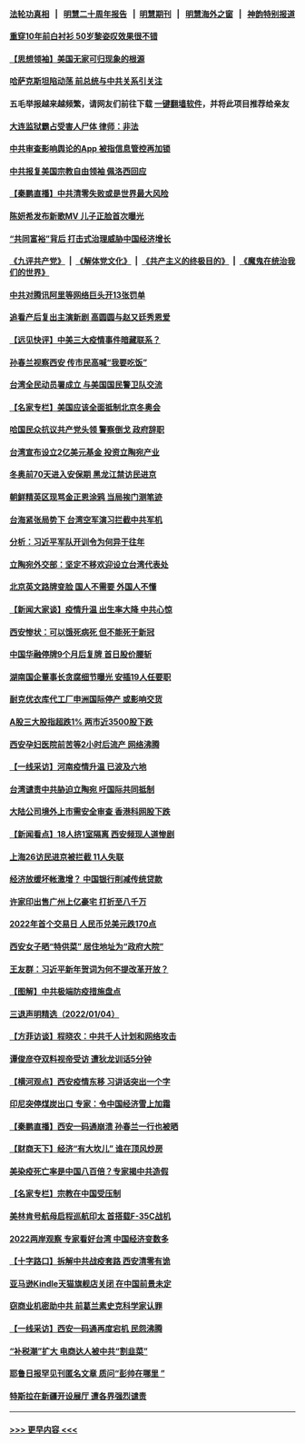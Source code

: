 #### [法轮功真相](https://github.com/gfw-breaker/truth/blob/master/README.md?t=0) &nbsp;&nbsp;|&nbsp;&nbsp; [明慧二十周年报告](https://github.com/gfw-breaker/mh-reports/blob/master/README.md?t=0) &nbsp;&nbsp;|&nbsp;&nbsp;[明慧期刊](https://github.com/gfw-breaker/mh-qikan) &nbsp;&nbsp;|&nbsp;&nbsp; [明慧海外之窗](https://github.com/gfw-breaker/mh-news/blob/master/README.md?t=0) &nbsp;&nbsp;|&nbsp;&nbsp; [神韵特别报道](https://github.com/gfw-breaker/mh-news/blob/master/shenyun.md?t=0)
#### [重穿10年前白衬衫 50岁黎姿叹效果很不错](../pages/nsc413/n13484744.md?t=01061200) 
#### [【思想领袖】美国无家可归现象的根源](../pages/nsc413/n13447262.md?t=01061200) 
#### [哈萨克斯坦陷动荡 前总统与中共关系引关注](../pages/nsc413/n13484630.md?t=01061200) 
#### 五毛举报越来越频繁，请网友们前往下载 [一键翻墙软件](https://github.com/gfw-breaker/ssr-accounts)，并将此项目推荐给亲友
#### [大连监狱霸占受害人尸体 律师：非法](../pages/nsc413/n13481295.md?t=01061200) 
#### [中共审查影响舆论的App 被指信息管控再加锁](../pages/nsc413/n13484759.md?t=01061200) 
#### [中共报复美国宗教自由领袖 佩洛西回应](../pages/nsc413/n13484623.md?t=01061200) 
#### [【秦鹏直播】中共清零失败或是世界最大风险](../pages/nsc413/n13484700.md?t=01061200) 
#### [陈妍希发布新歌MV 儿子正脸首次曝光](../pages/nsc413/n13484256.md?t=01061200) 
#### [“共同富裕”背后 打击式治理威胁中国经济增长](../pages/nsc413/n13484508.md?t=01061200) 
#### [《九评共产党》](https://github.com/begood0513/9ping.md/blob/master/README.md) &nbsp;|&nbsp; [《解体党文化》](../../../../jtdwh.md/blob/master/README.md)  &nbsp;|&nbsp; [《共产主义的终极目的》](../../../../gczydzjmd.md/blob/master/README.md) &nbsp;|&nbsp; [《魔鬼在统治我们的世界》](../../../../mgztzwmdsj.md/blob/master/README.md) 
#### [中共对腾讯阿里等网络巨头开13张罚单](../pages/nsc413/n13484626.md?t=01061200) 
#### [追看产后复出主演新剧 高圆圆与赵又廷秀恩爱](../pages/nsc413/n13484528.md?t=01061200) 
#### [【远见快评】中美三大疫情事件暗藏联系？](../pages/nsc413/n13483965.md?t=01061200) 
#### [孙春兰视察西安 传市民高喊“我要吃饭”](../pages/nsc413/n13484374.md?t=01061200) 
#### [台湾全民动员署成立 与美国国民警卫队交流](../pages/nsc413/n13484285.md?t=01061200) 
#### [【名家专栏】美国应该全面抵制北京冬奥会](../pages/nsc413/n13483748.md?t=01061200) 
#### [哈国民众抗议共产党头领 警察倒戈 政府辞职](../pages/nsc413/n13484274.md?t=01061200) 
#### [台湾宣布设立2亿美元基金 投资立陶宛产业](../pages/nsc413/n13483966.md?t=01061200) 
#### [冬奥前70天进入安保期 黑龙江禁访民进京](../pages/nsc413/n13483902.md?t=01061200) 
#### [朝鲜精英区现骂金正恩涂鸦 当局挨门测笔迹](../pages/nsc413/n13484121.md?t=01061200) 
#### [台海紧张局势下 台湾空军演习拦截中共军机](../pages/nsc413/n13484091.md?t=01061200) 
#### [分析：习近平军队开训令为何异于往年](../pages/nsc413/n13483317.md?t=01061200) 
#### [立陶宛外交部：坚定不移欢迎设立台湾代表处](../pages/nsc413/n13483792.md?t=01061200) 
#### [北京英文路牌变脸 国人不需要 外国人不懂](../pages/nsc413/n13484069.md?t=01061200) 
#### [【新闻大家谈】疫情升温 出生率大降 中共心惊](../pages/nsc413/n13483735.md?t=01061200) 
#### [西安惨状：可以饿死病死 但不能死于新冠](../pages/nsc413/n13483582.md?t=01061200) 
#### [中国华融停牌9个月后复牌 首日股价腰斩](../pages/nsc413/n13483201.md?t=01061200) 
#### [湖南国企董事长贪腐细节曝光 安插19人任要职](../pages/nsc413/n13483238.md?t=01061200) 
#### [耐克优衣库代工厂申洲国际停产 或影响交货](../pages/nsc413/n13482912.md?t=01061200) 
#### [A股三大股指超跌1% 两市近3500股下跌](../pages/nsc413/n13482956.md?t=01061200) 
#### [西安孕妇医院前苦等2小时后流产 网络沸腾](../pages/nsc413/n13482531.md?t=01061200) 
#### [【一线采访】河南疫情升温 已波及六地](../pages/nsc413/n13483086.md?t=01061200) 
#### [台湾谴责中共胁迫立陶宛 吁国际共同抵制](../pages/nsc413/n13480892.md?t=01061200) 
#### [大陆公司境外上市需安全审查 香港科网股下跌](../pages/nsc413/n13482452.md?t=01061200) 
#### [【新闻看点】18人挤1室隔离 西安频现人道惨剧](../pages/nsc413/n13481963.md?t=01061200) 
#### [上海26访民进京被拦截 11人失联](../pages/nsc413/n13482841.md?t=01061200) 
#### [经济放缓坏帐激增？ 中国银行削减传统贷款](../pages/nsc413/n13482582.md?t=01061200) 
#### [许家印出售广州上亿豪宅 打折至八千万](../pages/nsc413/n13482480.md?t=01061200) 
#### [2022年首个交易日 人民币兑美元跌170点](../pages/nsc413/n13482306.md?t=01061200) 
#### [西安女子晒“特供菜” 居住地址为“政府大院”](../pages/nsc413/n13481931.md?t=01061200) 
#### [王友群：习近平新年贺词为何不提改革开放？](../pages/nsc413/n13481896.md?t=01061200) 
#### [【图解】中共极端防疫措施盘点](../pages/nsc413/n13482429.md?t=01061200) 
#### [三退声明精选（2022/01/04）](../pages/nsc413/n13482494.md?t=01061200) 
#### [【方菲访谈】程晓农：中共千人计划和网络攻击](../pages/nsc413/n13481553.md?t=01061200) 
#### [谭俊彦夺双料视帝受访 遭狄龙训话5分钟](../pages/nsc413/n13482236.md?t=01061200) 
#### [【横河观点】西安疫情东移 习讲话突出一个字](../pages/nsc413/n13482198.md?t=01061200) 
#### [印尼突停煤炭出口 专家：令中国经济雪上加霜](../pages/nsc413/n13481552.md?t=01061200) 
#### [【秦鹏直播】西安一码通崩溃 孙春兰一行也被晒](../pages/nsc413/n13482170.md?t=01061200) 
#### [【财商天下】经济“有大坎儿” 谁在顶风炒房](../pages/nsc413/n13481950.md?t=01061200) 
#### [美染疫死亡率是中国八百倍？专家揭中共造假](../pages/nsc413/n13481925.md?t=01061200) 
#### [【名家专栏】宗教在中国受压制](../pages/nsc413/n13481380.md?t=01061200) 
#### [美林肯号航母启程巡航印太 首搭载F-35C战机](../pages/nsc413/n13481988.md?t=01061200) 
#### [2022两岸观察 专家看好台湾 中国经济变数多](../pages/nsc413/n13481496.md?t=01061200) 
#### [【十字路口】拆解中共战疫套路 西安清零有诡](../pages/nsc413/n13481314.md?t=01061200) 
#### [亚马逊Kindle天猫旗舰店关闭 在中国前景未定](../pages/nsc413/n13481866.md?t=01061200) 
#### [窃商业机密助中共 前葛兰素史克科学家认罪](../pages/nsc413/n13481789.md?t=01061200) 
#### [【一线采访】西安一码通再度宕机 民怨沸腾](../pages/nsc413/n13481570.md?t=01061200) 
#### [“补税潮”扩大 电商达人被中共“割韭菜”](../pages/nsc413/n13479923.md?t=01061200) 
#### [耶鲁日报罕见刊匿名文章 质问“彭帅在哪里 ”](../pages/nsc413/n13481656.md?t=01061200) 
#### [特斯拉在新疆开设展厅 遭各界强烈谴责](../pages/nsc413/n13481711.md?t=01061200) 

----
#### [ >>> 更早内容 <<< ](../indexes/nsc413-earlier.md)
